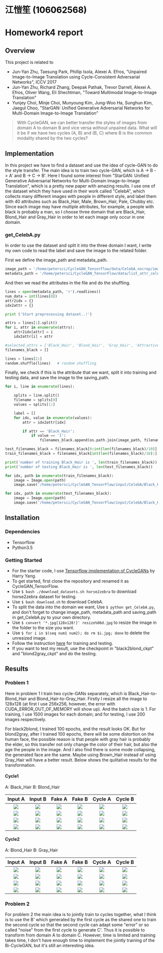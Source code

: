 # 江愷笙 <span style="color:black">(106062568)</span>

# Homework4 report

## Overview

This project is related to
* Jun-Yan Zhu, Taesung Park, Phillip Isola, Alexei A. Efros, "Unpaired Image-to-Image Translation using Cycle-Consistent Adversarial Networks", ICCV 2017
* Jun-Yan Zhu, Richard Zhang, Deepak Pathak, Trevor Darrell, Alexei A. Efros, Oliver Wang, Eli Shechtman, "Toward Multimodal Image-to-Image Translation"
* Yunjey Choi, Minje Choi, Munyoung Kim, Jung-Woo Ha, Sunghun Kim, Jaegul Choo, "StarGAN: Unified Generative Adversarial Networks for Multi-Domain Image-to-Image Translation"

>With CycleGAN, we can better transfer the styles of images from domain A to domain B and vice versa without unpaired data. What will it be if we have two cycles (A, B) and (B, C) where B is the common modality shared by the two cycles?

## Implementation

In this project we have to find a dataset and use the idea of cycle-GAN to do the style transfer. The main idea is to train two cycle-GAN, which is A -> B -> A' and B -> C -> B'. Here I found some interest from "StarGAN: Unified Generative Adversarial Networks for Multi-Domain Image-to-Image Translation", which is a pretty new paper with amazing results. I use one of the dataset which they have used in their work called "CelebA", which collects many different images with people in different style, and label them with 40 attributes such as Black_Hair, Male, Brown_Hair, Pale, Chubby etc. Since each image may have multiple attributes, for example, a people with black is probably a man, so I choose three domain that are Black_Hair, Blond_Hair and Gray_Hair in order to let each image only occur in one domain.

### get_CelebA.py

In order to use the dataset and split it into the three domain I want, I write my own code to read the label and save the image to the related folder.

First we define the image_path and metadata_path.

```python
image_path = '/home/petersci/CycleGAN_TensorFlow/data/CelebA_nocrop/images'
metadata_path = '/home/petersci/CycleGAN_TensorFlow/data/list_attr_celeba.txt'
```
And then we read the attributes in the file and do the shuffling.

```python
lines = open(metadata_path, 'r').readlines()
num_data = int(lines[0])
attr2idx = {}
idx2attr = {}

print ('Start preprocessing dataset..!')

attrs = lines[1].split()
for i, attr in enumerate(attrs):
    attr2idx[attr] = i
    idx2attr[i] = attr

#selected_attrs = ['Black_Hair', 'Blond_Hair', 'Gray_Hair', 'Attractive', 'Bags_Under_Eyes', 'Chubby']
filenames_black = []

lines = lines[2:]
random.shuffle(lines)   # random shuffling
```
Finally, we check if this is the attribute that we want, split it into training and testing data, and save the image to the saving_path.

```python
for i, line in enumerate(lines):

    splits = line.split()
    filename = splits[0]
    values = splits[1:]

    label = []
    for idx, value in enumerate(values):
        attr = idx2attr[idx]

        if attr == 'Black_Hair':
            if value == '1':
                filenames_black.append(os.path.join(image_path, filename))

test_filenames_black = filenames_black[0:int(len(filenames_black)/10)]
train_filenames_black = filenames_black[int(len(filenames_black)/10):]

print('number of training Black_Hair is ', len(train_filenames_black))
print('number of testing Black_Hair is ', len(test_filenames_black))

for idx, path in enumerate(train_filenames_black):
    image = Image.open(path)
    image.save('/home/petersci/CycleGAN_TensorFlow/input/CelebA/Black_Hair/'+str(idx)+'.jpg')

for idx, path in enumerate(test_filenames_black):
    image = Image.open(path)
    image.save('/home/petersci/CycleGAN_TensorFlow/input/CelebA/Black_Hair_test/'+str(idx)+'.jpg')
```

## Installation

### Dependencies

* Tensorflow
* Python3.5

### Getting Started

* For the starter code, I use [Tensorflow implementation of CycleGANs](https://github.com/leehomyc/cyclegan-1) by Harry Yang.
* To get started, first clone the repository and renamed it as CycleGAN_TensorFlow.
* Use `$ bash ./download_datasets.sh horse2zebra` to download horse2zebra dataset for testing.
* Use `$ bash download.sh` to download CelebA.
* To split the data into the domain we want, Use `$ python get_CelebA.py`, and don't forget to change image_path, metadata_path and saving_path in get_CelebA.py to your own directory.
* Use `$ convert '*.jpg[128x128!]' resize%06d.jpg` to resize the image in the folder to the size you want.
* Use `$ for i in $(seq num1 num2); do rm $i.jpg; done` to delete the unresized image.
* Follow the instruction [here](https://github.com/leehomyc/cyclegan-1) for training and testing.
* If you want to test my result, use the checkpoint in "black2blond_ckpt" and "blond2gray_ckpt" and do the testing.

## Results

### Problem 1

Here in problem 1 I train two cycle-GANs separately, which is Black_Hair-to-Blond_Hair and Blond_Hair-to-Gray_Hair. Firstly I resize all the image to 128x128 (at first I use 256x256, however, the error with CUDA_ERROR_OUT_OF_MEMORY will show up). And the batch size is 1. For training, I use 1500 images for each domain; and for testing, I use 200 images respectively.

For black2blond, I trained 100 epochs, and the result looks OK. But for blond2gray, after I trained 100 epochs, there will be some distortion on the human face, the possible reason is that people with gray hair is probably the elder, so this transfer not only change the color of their hair, but also the age the people in the image. And I also find there is some mode collapsing, the generated face are the same. Maybe using Brown_Hair instead of using Gray_Hair will have a better result. Below shows the qulitative results for the transformation.

#### Cycle1 

A: Black_Hair    B: Blond_Hair

| Input A | Input B | Fake A | Fake B | Cycle A | Cycle B |
| :-----: | :-----: | :----: | :----: | :-----: | :-----: |
| ![](cycle1/inputA_0_4.jpg) | ![](cycle1/inputB_0_0.jpg) | ![](cycle1/fakeA_0_4.jpg) | ![](cycle1/fakeB_0_0.jpg) | ![](cycle1/cycA_0_4.jpg) | ![](cycle1/cycB_0_0.jpg) |
| ![](cycle1/inputA_0_9.jpg) | ![](cycle1/inputB_0_24.jpg) | ![](cycle1/fakeA_0_9.jpg) | ![](cycle1/fakeB_0_24.jpg) | ![](cycle1/cycA_0_9.jpg) | ![](cycle1/cycB_0_24.jpg) |
| ![](cycle1/inputA_0_45.jpg) | ![](cycle1/inputB_0_42.jpg) | ![](cycle1/fakeA_0_45.jpg) | ![](cycle1/fakeB_0_42.jpg) | ![](cycle1/cycA_0_45.jpg) | ![](cycle1/cycB_0_42.jpg) |
| ![](cycle1/inputA_0_47.jpg) | ![](cycle1/inputB_0_125.jpg) | ![](cycle1/fakeA_0_47.jpg) | ![](cycle1/fakeB_0_125.jpg) | ![](cycle1/cycA_0_47.jpg) | ![](cycle1/cycB_0_125.jpg) |

#### Cycle2

A: Blond_Hair    B: Gray_Hair

| Input A | Input B | Fake A | Fake B | Cycle A | Cycle B |
| :-----: | :-----: | :----: | :----: | :-----: | :-----: |
| ![](cycle2/inputA_0_14.jpg) | ![](cycle2/inputB_0_83.jpg) | ![](cycle2/fakeA_0_14.jpg) | ![](cycle2/fakeB_0_83.jpg) | ![](cycle2/cycA_0_14.jpg) | ![](cycle2/cycB_0_83.jpg) |
| ![](cycle2/inputA_0_49.jpg) | ![](cycle2/inputB_0_102.jpg) | ![](cycle2/fakeA_0_49.jpg) | ![](cycle2/fakeB_0_102.jpg) | ![](cycle2/cycA_0_49.jpg) | ![](cycle2/cycB_0_102.jpg) |
| ![](cycle2/inputA_0_85.jpg) | ![](cycle2/inputB_0_140.jpg) | ![](cycle2/fakeA_0_85.jpg) | ![](cycle2/fakeB_0_140.jpg) | ![](cycle2/cycA_0_85.jpg) | ![](cycle2/cycB_0_140.jpg) |
| ![](cycle2/inputA_0_178.jpg) | ![](cycle2/inputB_0_197.jpg) | ![](cycle2/fakeA_0_178.jpg) | ![](cycle2/fakeB_0_197.jpg) | ![](cycle2/cycA_0_178.jpg) | ![](cycle2/cycB_0_197.jpg) |

### Problem 2

For problem 2 the main idea is to jointly train to cycles together, what I think is to use the B' which generated by the first cycle as the shared one to train the second cycle so that the second cycle can adapt some "error" or so called "noise" from the first cycle to generate C'. Thus it is possible to transform from domain A to domain C. However, time is limited and training takes time, I don't have enough time to implement the jointly training of the Bi-CycleGAN, but it's still an interesting idea.
